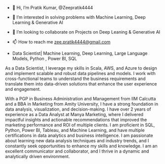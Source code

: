 - 👋 Hi, I’m Pratik Kumar, @Zeepratik4444
- 👀 I’m interested in solving problems with Machine Learning, Deep Learning  & Generative AI 
- 💞️ I’m looking to collaborate on Projects on Deep Leaning & Generative AI
- 📫 How to reach me zee.pratik4444@gmail.com

- Data Scientist| Machine Learning, Deep Learning, Large Language Models, Python , Power BI, SQL

As a Data Scientist, I leverage my skills in Scala, AWS, and Azure to design and implement scalable and robust data pipelines and models. I work with cross-functional teams to understand the business requirements and translate them into data-driven solutions that enhance the user experience and engagement.

With a PGP in Business Administration and Management from IIM Calcutta and a BBA in Marketing from Amity University, I have a strong foundation in data analysis, visualization, and decision-making. I have over 2 years of experience as a Data Analyst at Manya Marketing, where I delivered impactful insights and actionable recommendations that improved the marketing performance and ROI of multiple clients. I am proficient in SQL, Python, Power BI, Tableau, and Machine Learning, and have multiple certifications in data analytics and business intelligence. I am passionate about learning new data analysis techniques and industry trends, and I constantly seek opportunities to enhance my skills and knowledge. I am an excellent communicator and collaborator, and I thrive in a dynamic and analytically driven environment.


<!---
Zeepratik4444/Zeepratik4444 is a ✨ special ✨ repository because its `README.md` (this file) appears on your GitHub profile.
You can click the Preview link to take a look at your changes.
--->
